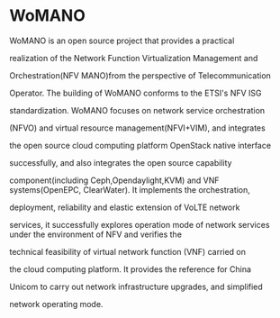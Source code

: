 # WoMANO
   WoMANO is an open source project that provides a practical 

realization of the Network Function Virtualization Management and 

Orchestration(NFV MANO)from the perspective of Telecommunication 

Operator. The building of WoMANO conforms to the ETSI's NFV ISG 

standardization. WoMANO focuses on network service orchestration

(NFVO) and virtual resource management(NFVI+VIM), and integrates 

the open source cloud computing platform OpenStack native interface 

successfully, and also integrates the open source capability 

component(including Ceph,Opendaylight,KVM) and VNF
systems(OpenEPC, ClearWater). It implements the orchestration, 

deployment, reliability and elastic extension of VoLTE network 

services, it successfully explores operation mode of 
network services under the environment of NFV and verifies the 

technical feasibility of virtual network function (VNF) carried on 

the cloud computing platform. It provides the reference for China 

Unicom to carry out network infrastructure upgrades, and simplified 

network operating mode.



